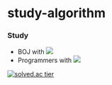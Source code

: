 # study-algorithm
### Study <br>
- BOJ with <img src="https://img.shields.io/badge/C++-00599C?style=flat-square&logo=c%2B%2B&logoColor=white"/> <br>
- Programmers with <img src="https://img.shields.io/badge/JavaScript-F7DF1E?style=flat-square&logo=JavaScript&logoColor=white"/>

[![solved.ac tier](http://mazassumnida.wtf/api/v2/generate_badge?boj=xodms0309)](https://solved.ac/xodms0309)
